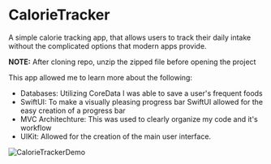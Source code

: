 # CalorieTracker
A simple calorie tracking app, that allows users to track their daily intake without the complicated options that modern apps provide.

**NOTE:** After cloning repo, unzip the zipped file before opening the project

This app allowed me to learn more about the following:
- Databases: Utilizing CoreData I was able to save a user's frequent foods
- SwiftUI: To make a visually pleasing progress bar SwiftUI allowed for the easy creation of a progress bar
- MVC Architechture: This was used to clearly organize my code and it's workflow
- UIKit: Allowed for the creation of the main user interface.

![CalorieTrackerDemo](https://user-images.githubusercontent.com/25238219/124978965-0e50ec80-dff8-11eb-8d4c-06b57cac6b84.gif)
